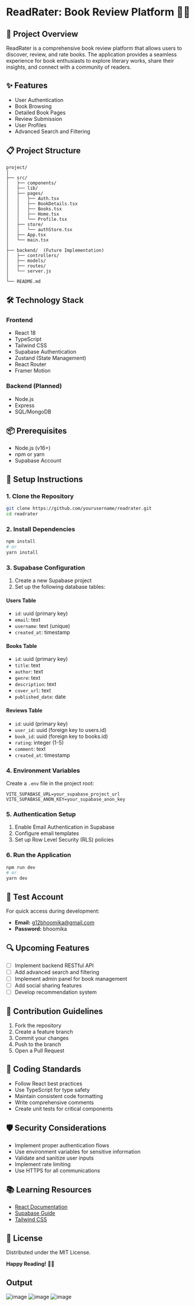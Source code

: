 # ReadRater: Book Review Platform 📖✨

## 🚀 Project Overview

ReadRater is a comprehensive book review platform that allows users to discover, review, and rate books. The application provides a seamless experience for book enthusiasts to explore literary works, share their insights, and connect with a community of readers.

## ✨ Features

- User Authentication
- Book Browsing
- Detailed Book Pages
- Review Submission
- User Profiles
- Advanced Search and Filtering

## 📋 Project Structure

```
project/
│
├── src/
│   ├── components/
│   ├── lib/
│   ├── pages/
│   │   ├── Auth.tsx
│   │   ├── BookDetails.tsx
│   │   ├── Books.tsx
│   │   ├── Home.tsx
│   │   └── Profile.tsx
│   ├── store/
│   │   └── authStore.tsx
│   ├── App.tsx
│   └── main.tsx
│
├── backend/  (Future Implementation)
│   ├── controllers/
│   ├── models/
│   ├── routes/
│   └── server.js
│
└── README.md
```

## 🛠 Technology Stack

### Frontend
- React 18
- TypeScript
- Tailwind CSS
- Supabase Authentication
- Zustand (State Management)
- React Router
- Framer Motion

### Backend (Planned)
- Node.js
- Express
- SQL/MongoDB

## 📦 Prerequisites

- Node.js (v16+)
- npm or yarn
- Supabase Account

## 🔧 Setup Instructions

### 1. Clone the Repository

```bash
git clone https://github.com/yourusername/readrater.git
cd readrater
```

### 2. Install Dependencies

```bash
npm install
# or
yarn install
```

### 3. Supabase Configuration

1. Create a new Supabase project
2. Set up the following database tables:

#### Users Table
- `id`: uuid (primary key)
- `email`: text
- `username`: text (unique)
- `created_at`: timestamp

#### Books Table
- `id`: uuid (primary key)
- `title`: text
- `author`: text
- `genre`: text
- `description`: text
- `cover_url`: text
- `published_date`: date

#### Reviews Table
- `id`: uuid (primary key)
- `user_id`: uuid (foreign key to users.id)
- `book_id`: uuid (foreign key to books.id)
- `rating`: integer (1-5)
- `comment`: text
- `created_at`: timestamp

### 4. Environment Variables

Create a `.env` file in the project root:

```
VITE_SUPABASE_URL=your_supabase_project_url
VITE_SUPABASE_ANON_KEY=your_supabase_anon_key
```

### 5. Authentication Setup

1. Enable Email Authentication in Supabase
2. Configure email templates
3. Set up Row Level Security (RLS) policies

### 6. Run the Application

```bash
npm run dev
# or
yarn dev
```

## 🧪 Test Account

For quick access during development:
- **Email:** g12bhoomika@gmail.com
- **Password:** bhoomika

## 🔍 Upcoming Features

- [ ] Implement backend RESTful API
- [ ] Add advanced search and filtering
- [ ] Implement admin panel for book management
- [ ] Add social sharing features
- [ ] Develop recommendation system

## 🤝 Contribution Guidelines

1. Fork the repository
2. Create a feature branch
3. Commit your changes
4. Push to the branch
5. Open a Pull Request

## 📝 Coding Standards

- Follow React best practices
- Use TypeScript for type safety
- Maintain consistent code formatting
- Write comprehensive comments
- Create unit tests for critical components

## 🛡️ Security Considerations

- Implement proper authentication flows
- Use environment variables for sensitive information
- Validate and sanitize user inputs
- Implement rate limiting
- Use HTTPS for all communications

## 📚 Learning Resources

- [React Documentation](https://reactjs.org/)
- [Supabase Guide](https://supabase.com/docs)
- [Tailwind CSS](https://tailwindcss.com/)


## 📄 License

Distributed under the MIT License.

**Happy Reading!** 📖✨
## Output
![image](https://github.com/user-attachments/assets/2fc6ad46-80c6-423e-8ede-dd5736cdbdbc)
![image](https://github.com/user-attachments/assets/efff22b0-2042-49cf-8a89-f80f5f7db2f4)
![image](https://github.com/user-attachments/assets/e3797234-8dc7-4d73-a46f-a30487499a7f)


